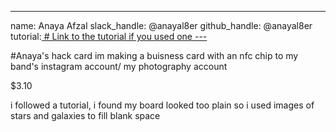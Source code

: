 ---
name: Anaya Afzal
slack_handle: @anayal8er
github_handle: @anayal8er
tutorial:[ # Link to the tutorial if you used one
---](https://jams.hackclub.com/jam/hacker-card)

#Anaya's hack card
im making a buisness card with an nfc chip to my band's instagram account/ my photography account

$3.10

i followed a tutorial, i found my board looked too plain so i used images of stars and galaxies to fill blank space
